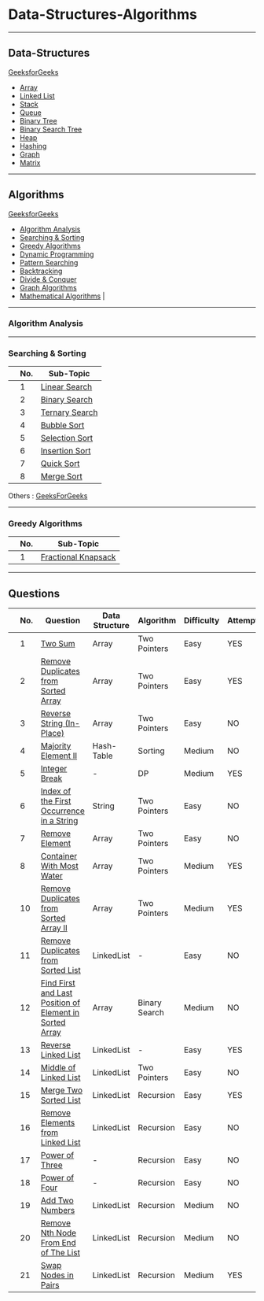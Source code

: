 # Data-Structures-Algorithms

***

## Data-Structures
[GeeksforGeeks](https://www.geeksforgeeks.org/data-structures/)

- [Array](#array)
- [Linked List](#linked-list)
- [Stack](#stack)
- [Queue](#queue)
- [Binary Tree](#binary-tree)
- [Binary Search Tree](#binary-search-tree)
- [Heap](#heap)
- [Hashing](#hashing)
- [Graph](#graph)
- [Matrix](#matrix)


***

## Algorithms
[GeeksforGeeks](https://www.geeksforgeeks.org/fundamentals-of-algorithms/)  

- [Algorithm Analysis](#algorithm-analysis)  
- [Searching & Sorting](#searching--sorting)   
- [Greedy Algorithms](#greedy-algorithms)  
- [Dynamic Programming](#dynamic-programming)   
- [Pattern Searching](#pattern-searching)   
- [Backtracking](#backtracking) 
- [Divide & Conquer](#divide--conquer) 
- [Graph Algorithms](#graph-algorithms)  
- [Mathematical Algorithms](#mathematical-algorithms) |

---

### Algorithm Analysis

---

### Searching & Sorting
| | No. | Sub-Topic |
|-|----|-----|
| | 1 | [Linear Search](https://www.geeksforgeeks.org/linear-search/)
| | 2 | [Binary Search](https://www.geeksforgeeks.org/binary-search/)
| | 3 | [Ternary Search](https://www.geeksforgeeks.org/ternary-search/)
| | 4 | [Bubble Sort](http://www.geeksforgeeks.org/bubble-sort/)
| | 5 | [Selection Sort](http://www.geeksforgeeks.org/selection-sort/)
| | 6 | [Insertion Sort](http://www.geeksforgeeks.org/insertion-sort/)
| | 7 | [Quick Sort](http://www.geeksforgeeks.org/quick-sort/)
| | 8 | [Merge Sort](http://www.geeksforgeeks.org/merge-sort/)

Others : [GeeksForGeeks](https://www.geeksforgeeks.org/sorting-algorithms/)

---
### Greedy Algorithms
| | No. | Sub-Topic | 
|-|----|-----|
| | 1 | [Fractional Knapsack](https://www.geeksforgeeks.org/fractional-knapsack-problem/)

***

## Questions 

| | No. | Question | Data Structure| Algorithm | Difficulty | Attempt | Date |
|-|-----|-----------------|-------|-----------|-----|------|-------|
| |  1  | [Two Sum](https://leetcode.com/submissions/) | Array | Two Pointers | Easy | YES | 2023-10-04 |
| |  2  | [Remove Duplicates from Sorted Array](https://leetcode.com/problems/remove-duplicates-from-sorted-array/) | Array | Two Pointers | Easy | YES | 2023-10-4 |
| |  3  | [Reverse String (In-Place)](https://leetcode.com/problems/reverse-string/) | Array | Two Pointers | Easy | NO | 2023-10-4 |
| |  4  | [Majority Element II](https://leetcode.com/problems/majority-element-ii/) | Hash-Table | Sorting | Medium | NO | 2023-10-06 |
| |  5  | [Integer Break](https://leetcode.com/problems/integer-break/) | - | DP | Medium | YES | 2023-10-07 |
| |  6  | [Index of the First Occurrence in a String](https://leetcode.com/problems/find-the-index-of-the-first-occurrence-in-a-string/) | String | Two Pointers | Easy | NO | 2023-10-07 |
| |  7  | [Remove Element](https://leetcode.com/problems/remove-element/) | Array | Two Pointers | Easy | NO | 2023-10-07 |
| |  8  | [Container With Most Water](https://leetcode.com/problems/container-with-most-water/) | Array | Two Pointers | Medium | YES | 2023-10-08 | 
| | 10  | [Remove Duplicates from Sorted Array II](https://leetcode.com/problems/remove-duplicates-from-sorted-array-ii/) | Array | Two Pointers | Medium | YES | 2023-10-08 | 
| | 11  | [Remove Duplicates from Sorted List](https://leetcode.com/problems/remove-duplicates-from-sorted-list/) | LinkedList | - | Easy | NO | 2023-10-09 |
| | 12  | [Find First and Last Position of Element in Sorted Array](https://leetcode.com/problems/find-first-and-last-position-of-element-in-sorted-array/) | Array | Binary Search | Medium | NO | 2023-10-09 |
| | 13  | [Reverse Linked List](https://leetcode.com/problems/reverse-linked-list/) | LinkedList | - | Easy | YES | 2023-10-10 |
| | 14  | [Middle of Linked List](https://leetcode.com/problems/middle-of-the-linked-list/) | LinkedList | Two Pointers | Easy | NO | 2023-10-11 |
| | 15  | [Merge Two Sorted List](https://leetcode.com/problems/merge-two-sorted-lists/) | LinkedList | Recursion | Easy | YES | 2023-10-12 |
| | 16  | [Remove Elements from Linked List](https://leetcode.com/problems/remove-linked-list-elements/) | LinkedList | Recursion | Easy | NO | 2023-10-12 |
| | 17  | [Power of Three](https://leetcode.com/problems/power-of-three/) | - | Recursion | Easy | NO | 2023-10-12 |
| | 18  | [Power of Four](https://leetcode.com/problems/power-of-four/) | - | Recursion | Easy | NO | 2023-10-12 |
| | 19  | [Add Two Numbers](https://leetcode.com/problems/add-two-numbers/) | LinkedList | Recursion | Medium | NO | 2023-10-13 |
| | 20  | [Remove Nth Node From End of The List](https://leetcode.com/problems/remove-nth-node-from-end-of-list/) | LinkedList | Recursion | Medium | NO | 2023-10-13 |
| | 21  | [Swap Nodes in Pairs](https://leetcode.com/problems/swap-nodes-in-pairs/) | LinkedList | Recursion | Medium | YES | 2023-10-14
